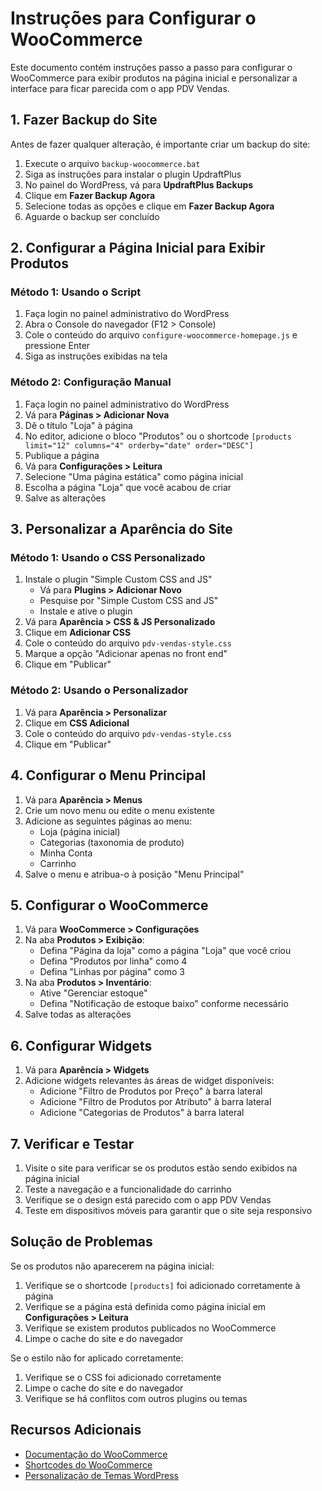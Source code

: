 # Instruções para Configurar o WooCommerce

Este documento contém instruções passo a passo para configurar o WooCommerce para exibir produtos na página inicial e personalizar a interface para ficar parecida com o app PDV Vendas.

## 1. Fazer Backup do Site

Antes de fazer qualquer alteração, é importante criar um backup do site:

1. Execute o arquivo `backup-woocommerce.bat`
2. Siga as instruções para instalar o plugin UpdraftPlus
3. No painel do WordPress, vá para **UpdraftPlus Backups**
4. Clique em **Fazer Backup Agora**
5. Selecione todas as opções e clique em **Fazer Backup Agora**
6. Aguarde o backup ser concluído

## 2. Configurar a Página Inicial para Exibir Produtos

### Método 1: Usando o Script

1. Faça login no painel administrativo do WordPress
2. Abra o Console do navegador (F12 > Console)
3. Cole o conteúdo do arquivo `configure-woocommerce-homepage.js` e pressione Enter
4. Siga as instruções exibidas na tela

### Método 2: Configuração Manual

1. Faça login no painel administrativo do WordPress
2. Vá para **Páginas > Adicionar Nova**
3. Dê o título "Loja" à página
4. No editor, adicione o bloco "Produtos" ou o shortcode `[products limit="12" columns="4" orderby="date" order="DESC"]`
5. Publique a página
6. Vá para **Configurações > Leitura**
7. Selecione "Uma página estática" como página inicial
8. Escolha a página "Loja" que você acabou de criar
9. Salve as alterações

## 3. Personalizar a Aparência do Site

### Método 1: Usando o CSS Personalizado

1. Instale o plugin "Simple Custom CSS and JS"
   - Vá para **Plugins > Adicionar Novo**
   - Pesquise por "Simple Custom CSS and JS"
   - Instale e ative o plugin
2. Vá para **Aparência > CSS & JS Personalizado**
3. Clique em **Adicionar CSS**
4. Cole o conteúdo do arquivo `pdv-vendas-style.css`
5. Marque a opção "Adicionar apenas no front end"
6. Clique em "Publicar"

### Método 2: Usando o Personalizador

1. Vá para **Aparência > Personalizar**
2. Clique em **CSS Adicional**
3. Cole o conteúdo do arquivo `pdv-vendas-style.css`
4. Clique em "Publicar"

## 4. Configurar o Menu Principal

1. Vá para **Aparência > Menus**
2. Crie um novo menu ou edite o menu existente
3. Adicione as seguintes páginas ao menu:
   - Loja (página inicial)
   - Categorias (taxonomia de produto)
   - Minha Conta
   - Carrinho
4. Salve o menu e atribua-o à posição "Menu Principal"

## 5. Configurar o WooCommerce

1. Vá para **WooCommerce > Configurações**
2. Na aba **Produtos > Exibição**:
   - Defina "Página da loja" como a página "Loja" que você criou
   - Defina "Produtos por linha" como 4
   - Defina "Linhas por página" como 3
3. Na aba **Produtos > Inventário**:
   - Ative "Gerenciar estoque"
   - Defina "Notificação de estoque baixo" conforme necessário
4. Salve todas as alterações

## 6. Configurar Widgets

1. Vá para **Aparência > Widgets**
2. Adicione widgets relevantes às áreas de widget disponíveis:
   - Adicione "Filtro de Produtos por Preço" à barra lateral
   - Adicione "Filtro de Produtos por Atributo" à barra lateral
   - Adicione "Categorias de Produtos" à barra lateral

## 7. Verificar e Testar

1. Visite o site para verificar se os produtos estão sendo exibidos na página inicial
2. Teste a navegação e a funcionalidade do carrinho
3. Verifique se o design está parecido com o app PDV Vendas
4. Teste em dispositivos móveis para garantir que o site seja responsivo

## Solução de Problemas

Se os produtos não aparecerem na página inicial:

1. Verifique se o shortcode `[products]` foi adicionado corretamente à página
2. Verifique se a página está definida como página inicial em **Configurações > Leitura**
3. Verifique se existem produtos publicados no WooCommerce
4. Limpe o cache do site e do navegador

Se o estilo não for aplicado corretamente:

1. Verifique se o CSS foi adicionado corretamente
2. Limpe o cache do site e do navegador
3. Verifique se há conflitos com outros plugins ou temas

## Recursos Adicionais

- [Documentação do WooCommerce](https://docs.woocommerce.com/)
- [Shortcodes do WooCommerce](https://docs.woocommerce.com/document/woocommerce-shortcodes/)
- [Personalização de Temas WordPress](https://developer.wordpress.org/themes/basics/)
